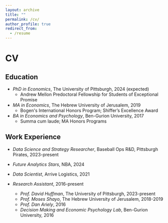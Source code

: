 ```yaml
---
layout: archive
title: ""
permalink: /cv/
author_profile: true
redirect_from:
  - /resume
---
```

# CV

## Education
* _PhD in Economics_, The University of Pittsburgh, 2024 (expected)
  * Andrew Mellon Predoctoral Fellowship for Students of Exceptional Promise
* _MA in Economics_, The Hebrew University of Jerusalem, 2019
  * Bogen's International Honors Program; Shiffer’s Excellence Award
* _BA in Economics and Psychology_, Ben-Gurion University, 2017
  * Summa cum laude; MA Honors Programs


## Work Experience
* _Data Science and Strategy Researcher_, Baseball Ops R&D, Pittsburgh Pirates, 2023-present
  
* _Future Analytics Stars_, NBA, 2024
  
* _Data Scientist_, Arrive Logistics, 2021
  
* _Research Assistant_, 2016-present
  * _Prof. David Huffman_, The University of Pittsburgh, 2023-present
  * _Prof. Moses Shayo_, The Hebrew University of Jerusalem, 2018-2019
  * _Prof. Dan Ariely_, 2016 
  * _Decision Making and Economic Psychology Lab_, Ben-Gurion University, 2016
